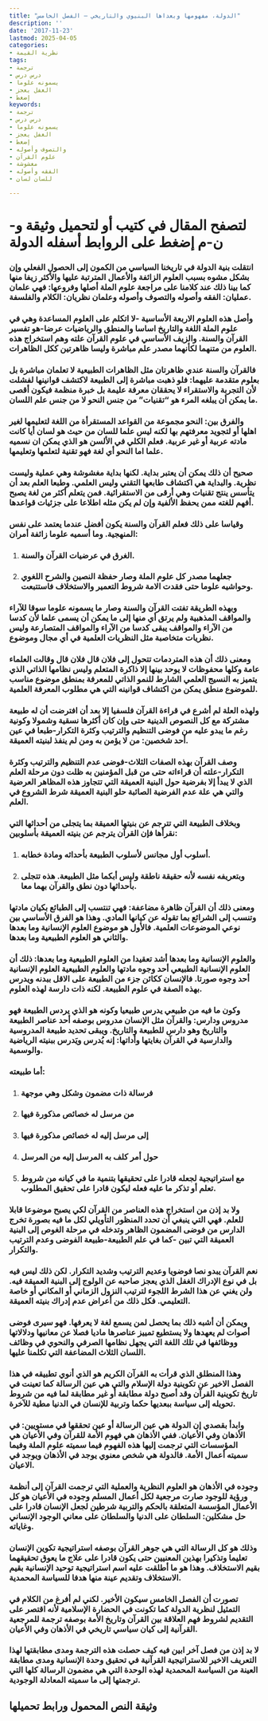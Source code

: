 ```yaml
---
title: "الدولة، مفهومها وبعداها البنيوي والتاريخي – الفصل الخامس"
description: ''
date: '2017-11-23'
lastmod: 2025-04-05
categories:
- نظرية القيمة
tags:
- ترجمة
- درس درس
- يسمونه علوما
- الغفل يعجز
- إضغط
keywords:
- ترجمة
- درس درس
- يسمونه علوما
- الغفل يعجز
- إضغط
- والتصوف وأصوله
- علوم القرآن
- مغشوشة
- الفقه وأصوله
- للسان لسان

---
```

# **لتصفح المقال في كتيب أو لتحميل وثيقة و-ن-م إضغط على الروابط أسفله** **الدولة**

### انتقلت بنية الدولة في تاريخنا السياسي من الكمون إلى الحصول الفعلي وإن بشكل مشوه بسبب العلوم الزائفة والأعمال المترتبة عليها والأكثر زيفا منها كما بينا ذلك عند كلامنا على مراجعة علوم الملة أصلها وفروعها: فهي علمان عمليان: الفقه وأصوله والتصوف وأصوله وعلمان نظريان: الكلام والفلسفة.

### وأصل هذه العلوم الاربعة الأساسية -لا اتكلم على العلوم المساعدة وهي في علوم الملة اللغة والتاريخ اساسا والمنطق والرياضيات عرضا-هو تفسير القرآن والسنة. والزيف الأساسي في علوم القرآن علته وهم استخراج هذه العلوم من متنهما لكأنهما مصدر علم مباشرة وليسا ظاهرتين ككل الظاهرات.

### فالقرآن والسنة عندي ظاهرتان مثل الظاهرات الطبيعية لا تعلمان مباشرة بل بعلوم متقدمة عليهما: فلو ذهبت مباشرة إلى الطبيعة لاكتشف قوانينها لفشلت لأن التجربة والاستقراء لا يحققان معرفة عليمة بل خبرة منظمة فيكون أقصى ما يمكن أن يبلغه المرء هو “تقنيات” من جنس النحو لا من جنس علم اللسان.

### والفرق بين: النحو مجموعة من القواعد المستقرأة من اللغة لتعليمها لغير اهلها أو لتجويد معرفتهم بها لكنه ليس علما للسان من حيث هو لسان أيا كانت مادته عربية أو غير عربية. فعلم الكلي في الألسن هو الذي يمكن ان نسميه علما اما النحو أي لغة فهو تقنية لتعلمها وتعليمها.

### صحيح أن ذلك يمكن أن يعتبر بداية. لكنها بداية مغشوشة وهي عملية وليست نظرية. والبداية هي اكتشاف طابعها التقني وليس العلمي. وطبعا العلم بعد أن يتأسس ينتج تقنيات وهي أرقى من الاستقرائية. فمن يتعلم أكثر من لغة يصبح أفهم للغته ممن يحفظ الألفية وإن لم يكن مثله اطلاعا على جزئيات قواعدها.

### وقياسا على ذلك فعلم القرآن والسنة يكون أفضل عندما يعتمد على نفس المنهجية. وما أسميه علوما زائفة أمران:

1. ### الغرق في عرضيات القرآن والسنة.
2. ### جعلهما مصدر كل علوم الملة وصار حفظة النصين والشرح اللغوي وحواشيه علوما حتى فقدت الامة شروط التعمير والاستخلاف فاستتبعت.

### وبهذه الطريقة تفتت القرآن والسنة وصار ما يسمونه علوما سوقا للآراء والمواقف المذهبية ولم يرتق أي منها إلى ما يمكن أن يسمى علما لأن كدسا من الآراء والمواقف يبقى كدسا من الآراء والمواقف المتصارعة وليس نظريات متخاصبة مثل النظريات العلمية في أي مجال وموضوع.

### ومعنى ذلك أن هذه المتردمات تتحول إلى فلان قال فلان قال وقالت العلماء عامة وكلها محفوظات لا يوحد بينها إلا ذاكرة المتعلم وليس نظامها الذاتي الذي يتميز به النسيج العلمي الشارط للنمو الذاتي للمعرفة بمنطق موضوع مناسب للموضوع منطق يمكن من اكتشاف قوانينه التي هي مطلوب المعرفة العلمية.

### ولهذه العلة لم أشرع في قراءة القرآن فلسفيا إلا بعد أن افترضت أن له طبيعة مشتركة مع كل النصوص الدينية حتى وإن كان أكثرها نسقية وشمولا وكونية رغم ما يبدو عليه من فوضى التنظيم والترتيب وكثرة التكرار-طبعا في عين أحد شخصين: من لا يؤمن به ومن لم ينفذ لبنيته العميقة.

### وصف القرآن بهذه الصفات الثلاث-فوضى عدم التنظيم والترتيب وكثرة التكرار-علته أن قراءاته حتى من قبل المؤمنين به ظلت دون مرحلة العلم الذي لا يبدأ إلا بفرضية حول البنية العميقة التي تتجاوز هذه المظاهر العرضية والتي هي علة عدم الفرضية الصائبة حلو البنية العميقة شرط الشروع في العلم.

### وبخلاف الطبيعة التي تترجم عن بنيتها العميقة بما يتجلى من أحداثها التي نقرأها فإن القرآن يترجم عن بنيته العميقة بأسلوبين:

1. ### أسلوب أول مجانس لأسلوب الطبيعة بأحداثه ومادة خطابه.
2. ### وبتعريفه نفسه لأنه حقيقة ناطقة وليس أبكما مثل الطبيعة. هذه تتجلى بأحداثها دون نطق والقرآن بهما معا.

### ومعنى ذلك أن القرآن ظاهرة مضاعفة: فهي تنتسب إلى الطبائع بكيان مادتها وتنسب إلى الشرائع بما تقوله عن كيانها المادي. وهذا هو الفرق الأساسي بين نوعي الموضوعات العلمية. فالأول هو موضوع العلوم الإنسانية وما بعدها والثاني هو العلوم الطبيعية وما بعدها.

### والعلوم الإنسانية وما بعدها أشد تعقيدا من العلوم الطبيعية وما بعدها: ذلك أن العلوم الإنسانية الطبيعي أحد وجوه مادتها والعلوم الطبيعية العلوم الإنسانية أحد وجوه صورتا. فالإنسان ككائن جزء من الطبيعة على الاقل ببدنه ويدرس بهذه الصفة في علوم الطبيعة. لكنه ذات دارسة لهذه العلوم.

### وكون ما فيه من طبيعي يدرس طبيعيا وكونه هو الذي يردس الطبيعة فهو مدروس ودارس: والقرآن مثل الإنسان مدروس بوصفه أحد عناصر الطبيعة والتاريخ وهو دارس للطبيعة والتاريخ. ويبقى تحديد طبيعة المدروسية والدارسية في القرآن بغايتها وأداتها: إنه يُدرس ويَدرس ببنيته الرياضية والوسمية.

### أما طبيعته:

1. ### فرسالة ذات مضمون وشكل وهي موجهة
2. ### من مرسل له خصائص مذكورة فيها
3. ### إلى مرسل إليه له خصائص مذكورة فيها
4. ### حول أمر كلف به المرسل إليه من المرسل
5. ### مع استراتيجية لجعله قادرا على تحقيقها بتنمية ما في كيانه من شروط تعلم أو تذكر ما عليه فعله ليكون قادرا على تحقيق المطلوب.

### ولا بد إذن من استخراج هذه العناصر من القرآن لكي يصبح موضوعا قابلا للعلم. فهي التي ينبغي أن تحدد المنظور التأويلي لكل ما فيه بصورة تخرج الدارس من فوضى المضمون الظاهر وتدخله في مرحلة الغوص إلى البنية العميقة التي تبين -كما في علم الطبيعة-طبيعة الفوضى وعدم الترتيب والتكرار.

### نعم القرآن يبدو نصا فوضويا وعديم الترتيب وشديد التكرار. لكن ذلك ليس فيه بل في نوع الإدراك الغفل الذي يعجز صاحبه عن الولوج إلى البنية العميقة فيه. ولن يغني عن هذا الشرط اللجوء لترتيب النزول الزماني أو المكاني أو خاصة التعليمي. فكل ذلك من أعراض عدم إدراك بنيته العميقة.

### ويمكن أن أشبه ذلك بما يحصل لمن يسمع لغة لا يعرفها. فهو سيرى فوضى أصوات لم يعهدها ولا يستطيع تمييز عناصرها ماديا فصلا عن معانيها ودلالاتها ووظائفها في تلك اللغة التي يجهل نظامها الصرفي والنحوي في وظائف اللسان الثلاث المضاعفة التي تكلمنا عليها.

### وهذا المنطلق الذي قرأت به القرآن الكريم هو الذي أنوي تطبيقه في هذا الفصل الاخير عن تكوينية دولة الإسلام والتي هي عين الرسالة كما تعينت في تاريخ تكوينية القرآن وقد أصبح دولة مطابقة أو غير مطابقة لما فيه من شروط تحويله إلى سياسة ببعديها حكما وتربية للإنسان في الدنيا مطية للآخرة.

### وابدأ بقصدي إن الدولة هي عين الرسالة أو عين تحققها في مستويين: في الأذهان وفي الأعيان. ففي الأذهان هي فهوم الأمة للقرآن وفي الأعيان هي المؤسسات التي ترجمت إليها هذه الفهوم فيما سميته علوم الملة وفيما سميته أعمال الأمة. فالدولة هي شخص معنوي يوجد في الأذهان ويوجد في الاعيان.

### وجوده في الأذهان هو العلوم النظرية والعملية التي ترجمت القرآن إلى أنظمة ورؤية للوجود صارت مرجعية لكل أعمال المسلم وجوده في الأعيان هو كل الأعمال المؤسسة المتعلقة بالحكم والتربية شرطين لجعل الإنسان قادرا على حل مشكلين: السلطان على الدنيا والسلطان على معاني الوجود الإنساني وغاياته.

### وذلك هو كل الرسالة التي هي جوهر القرآن بوصفه استراتيجية تكوين الإنسان تعليما وتذكيرا بهذين المعنيين حتى يكون قادرا على علاج ما يعوق تحقيقهما بقيم الاستخلاف. وهذا هو ما أطلقت عليه اسم استراتيجية توحيد الإنسانية بقيم الاستخلاف وتقديم عينة منها هدفا للسياسة المحمدية.

### تصورت أن الفصل الخامس سيكون الأخير. لكني لم أفرغ من الكلام في التمثيل لنظرية الدولة كما تكونت في الحضارة الإسلامية لأنه اقتصر على التقديم لشروط فهم العلاقة بين القرآن وتاريخ الأمة بوصفه ترجمة للمرجعية القرآنية إلى كيان سياسي تاريخي في الأذهان وفي الأعيان.

### لا بد إذن من فصل آخر ابين فيه كيف حصلت هذه الترجمة ومدى مطابقتها لهذا التعريف الاخير للاستراتيجية القرآنية في تحقيق وحدة الإنسانية ومدى مطابقة العينة من السياسة المحمدية لهذه الوحدة التي هي مضمون الرسالة كلها التي ترجمتها إلى ما سميته المعادلة الوجودية.

## وثيقة النص المحمول ورابط تحميلها

###
